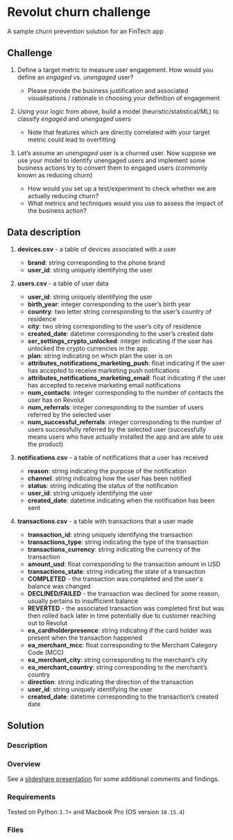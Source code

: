 # Revolut churn challenge

A sample churn prevention solution for an FinTech app

## Challenge

1. Define a target metric to measure user engagement. How would you define an _engaged_ vs. _unengaged_ user?
    * Please provide the business justification and associated visualisations / rationale in choosing your definition of engagement

2. Using your logic from above, build a model (heuristic/statistical/ML) to classify _engaged_ and _unengaged_ users
    * Note that features which are directly correlated with your target metric could lead to overfitting

3. Let’s assume an _unengaged_ user is a churned user. Now suppose we use your model to identify unengaged users and implement some business actions try to convert them to engaged users (commonly known as reducing churn)
    * How would you set up a test/experiment to check whether we are actually reducing churn?
    * What metrics and techniques would you use to assess the impact of the business action?

## Data description

1. **devices.csv** - a table of devices associated with a user
    * **brand**: string corresponding to the phone brand
    * **user_id**: string uniquely identifying the user

2. **users.csv** - a table of user data
    * **user_id**: string uniquely identifying the user
    * **birth_year**: integer corresponding to the user’s birth year
    * **country**: two letter string corresponding to the user’s country of residence
    * **city**: two string corresponding to the user’s city of residence
    * **created_date**: datetime corresponding to the user’s created date
    * **ser_settings_crypto_unlocked**: integer indicating if the user has unlocked the crypto currencies in the app
    * **plan**: string indicating on which plan the user is on
    * **attributes_notifications_marketing_push**: float indicating if the user has accepted to receive marketing push notifications
    * **attributes_notifications_marketing_email**: float indicating if the user has accepted to receive
marketing email notifications
    * **num_contacts**: integer corresponding to the number of contacts the user has on Revolut
    * **num_referrals**: integer corresponding to the number of users referred by the selected user
    * **num_successful_referrals**: integer corresponding to the number of users successfully referred by the selected user (successfully means users who have actually installed the app and are able to use the product)

3. **notifications.csv** - a table of notifications that a user has received
    * **reason**: string indicating the purpose of the notification
    * **channel**: string indicating how the user has been notified
    * **status**: string indicating the status of the notification
    * **user_id**: string uniquely identifying the user
    * **created_date**: datetime indicating when the notification has been sent

4. **transactions.csv** - a table with transactions that a user made
    * **transaction_id**: string uniquely identifying the transaction
    * **transactions_type**: string indicating the type of the transaction
    * **transactions_currency**: string indicating the currency of the transaction
    * **amount_usd**: float corresponding to the transaction amount in USD
    * **transactions_state**: string indicating the state of a transaction
    * **COMPLETED** - the transaction was completed and the user's balance was changed
    * **DECLINED/FAILED** - the transaction was declined for some reason, usually pertains to
insufficient balance
    * **REVERTED** - the associated transaction was completed first but was then rolled back
later in time potentially due to customer reaching out to Revolut
    * **ea_cardholderpresence**: string indicating if the card holder was present when the transaction
happened
    * **ea_merchant_mcc**: float corresponding to the Merchant Category Code (MCC)
    * **ea_merchant_city**: string corresponding to the merchant’s city
    * **ea_merchant_country**: string corresponding to the merchant’s country
    * **direction**: string indicating the direction of the transaction
    * **user_id**: string uniquely identifying the user
    * **created_date**: datetime corresponding to the transaction’s created date

## Solution

### Description

### Overview

See a [slideshare presentation](https://www.slideshare.net/secret/f3PsT6ZJTEzTAT) for some additional comments and findings. 

### Requirements

Tested on Python `3.7+` and Macbook Pro (OS version `10.15.4`)

### Files
